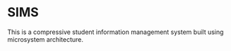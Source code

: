 # SIMS
This is a compressive student information management system built using microsystem architecture.

